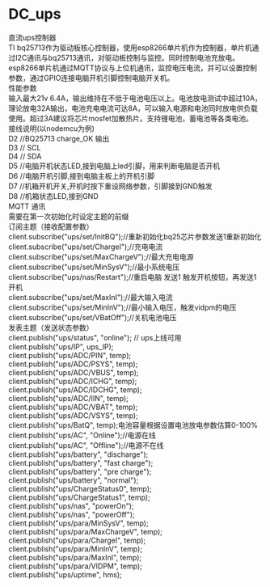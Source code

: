 # DC_ups
直流ups控制器  
TI bq25713作为驱动板核心控制器，使用esp8266单片机作为控制器，单片机通过I2C通讯与bq25713通讯，对驱动板控制与监控。同时控制电池充放电。  
esp8266单片机通过MQTT协议与上位机通讯，监控电压电流，并可以设置控制参数，通过GPIO连接电脑开机引脚控制电脑开关机。  
性能参数  
输入最大21v 6.4A，输出维持在不低于电池电压以上。电池放电测试中超过10A，理论放电32A输出，电池充电电流可达8A，可以输入电源和电池同时放电供负载使用。超过3A建议将芯片mosfet加散热片。支持锂电池，蓄电池等各类电池。  
接线说明(以nodemcu为例)  
 D2   //BQ25713 charge_OK 输出  
 D3   // SCL  
 D4   // SDA  
 D5   //电脑开机状态LED,接到电脑上led引脚，用来判断电脑是否开机  
 D6   //电脑开机引脚,接到电脑主板上的开机引脚  
 D7   //机箱开机开关,开机时按下重设网络参数，引脚接到GND触发  
 D8   //机箱状态LED,接到GND   
MQTT 通讯  
需要在第一次初始化时设定主题的前缀  
订阅主题（接收配置参数）  
    client.subscribe("ups/set/InitBQ");//重新初始化bq25芯片参数发送1重新初始化  
    client.subscribe("ups/set/ChargeI");//充电电流  
    client.subscribe("ups/set/MaxChargeV");//最大充电电源  
    client.subscribe("ups/set/MinSysV");//最小系统电压  
    client.subscribe("ups/nas/Restart");//重启电脑 发送1 触发开机按钮，再发送1 开机  
    client.subscribe("ups/set/MaxInI");//最大输入电流  
    client.subscribe("ups/set/MinInV");//最小输入电压，触发vidpm的电压  
    client.subscribe("ups/set/VBatOff");//关机电池电压  
发表主题（发送状态参数）  
    client.publish("ups/status", "online"); // ups上线可用  
    client.publish("ups/IP", ups_IP);  
    client.publish("ups/ADC/PIN", temp);  
    client.publish("ups/ADC/PSYS", temp);  
    client.publish("ups/ADC/VBUS", temp);  
    client.publish("ups/ADC/ICHG", temp);  
    client.publish("ups/ADC/IDCHG", temp);  
    client.publish("ups/ADC/IIN", temp);  
    client.publish("ups/ADC/VBAT", temp);  
    client.publish("ups/ADC/VSYS", temp);  
    client.publish("ups/BatQ", temp);电池容量根据设置电池放电参数估算0-100%  
    client.publish("ups/AC", "Online");//电源在线  
    client.publish("ups/AC", "Offline");//电源不在线  
    client.publish("ups/battery", "discharge");  
    client.publish("ups/battery", "fast charge");  
    client.publish("ups/battery", "pre charge");  
    client.publish("ups/battery", "normal");    
    client.publish("ups/ChargeStatus0", temp);   
    client.publish("ups/ChargeStatus1", temp);  
    client.publish("ups/nas", "powerOn");  
    client.publish("ups/nas", "powerOff");  
    client.publish("ups/para/MinSysV", temp);  
    client.publish("ups/para/MaxChargeV", temp);  
    client.publish("ups/para/ChargeI", temp);  
    client.publish("ups/para/MinInV", temp);  
    client.publish("ups/para/MaxInI", temp);  
    client.publish("ups/para/VIDPM", temp);  
    client.publish("ups/uptime", hms);  
